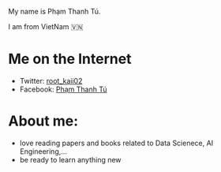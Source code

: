My name is Phạm Thanh Tú. 

I am from VietNam :vietnam:

# Me on the Internet
- Twitter: [root_kaii02](https://twitter.com/root_kaii02)
- Facebook: [Phạm Thanh Tú](https://www.facebook.com/profile.php?id=100009187108524)

# About me:
- love reading papers and books related to Data Scienece, AI Engineering,...
- be ready to learn anything new
